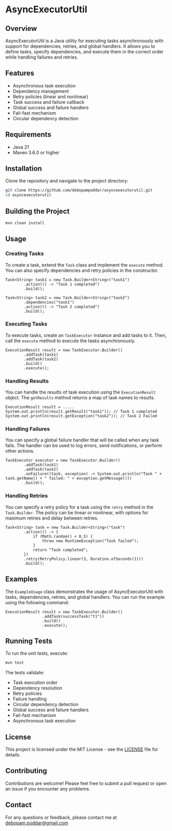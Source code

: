 # AsyncExecutorUtil

## Overview

AsyncExecutorUtil is a Java utility for executing tasks asynchronously with support for dependencies, retries, and global handlers. It allows you to define tasks, specify dependencies, and execute them in the correct order while handling failures and retries.

## Features

- Asynchronous task execution
- Dependency management
- Retry policies (linear and nonlinear)
- Task success and failure callback
- Global success and failure handlers
- Fail-fast mechanism
- Circular dependency detection

## Requirements

- Java 21
- Maven 3.6.0 or higher

## Installation

Clone the repository and navigate to the project directory:

```sh
git clone https://github.com/debopampoddar/asyncexecutorutil.git
cd asyncexecutorutil
```

## Building the Project
```sh 
mvn clean install
```

## Usage
### Creating Tasks
To create a task, extend the `Task` class and implement the `execute` method. You can also specify dependencies and retry policies in the constructor.

```
Task<String> task1 = new Task.Builder<String>("task1")
        .action(() -> "Task 1 completed")
        .build();

Task<String> task2 = new Task.Builder<String>("task2")
        .dependencies("task1")
        .action(() -> "Task 2 completed")
        .build();
```
### Executing Tasks
To execute tasks, create an `TaskExecutor` instance and add tasks to it. Then, call the `execute` method to execute the tasks asynchronously.

```
ExecutionResult result = new TaskExecutor.Builder()
        .addTask(task1)
        .addTask(task2)
        .build()
        .execute();
```

### Handling Results
You can handle the results of task execution using the `ExecutionResult` object. The `getResults` method returns a map of task names to results.

```
ExecutionResult result = .....
System.out.println(result.getResult("task1")); // Task 1 completed
System.out.println(result.getException("task2")); // Task 2 Failed
```

### Handling Failures
You can specify a global failure handler that will be called when any task fails. The handler can be used to log errors, send notifications, or perform other actions.

```
TaskExecutor executor = new TaskExecutor.Builder()
        .addTask(task1)
        .addTask(task2)
        .onFailure((task, exception) -> System.out.println("Task " + task.getName() + " failed: " + exception.getMessage()))
        .build();
```
### Handling Retries
You can specify a retry policy for a task using the `retry` method in the `Task.Builder`. The policy can be linear or nonlinear, with options for maximum retries and delay between retries.

```
Task<String> task = new Task.Builder<String>("task")
        .action(() -> {
            if (Math.random() < 0.5) {
                throw new RuntimeException("Task failed");
            }
            return "Task completed";
        })
        .retry(RetryPolicy.linear(3, Duration.ofSeconds(1)))
        .build();
```

## Examples
The `ExampleUsage` class demonstrates the usage of AsyncExecutorUtil with tasks, dependencies, retries, and global handlers. You can run the example using the following command:

```
ExecutionResult result = new TaskExecutor.Builder()
                .addTask(successTask("t1"))
                .build()
                .execute();
```
## Running Tests
To run the unit tests, execute:

```sh 
mvn test
```

The tests validate:
- Task execution order
- Dependency resolution
- Retry policies
- Failure handling
- Circular dependency detection
- Global success and failure handlers
- Fail-fast mechanism
- Asynchronous task execution

## License
This project is licensed under the MIT License - see the [LICENSE](LICENSE) file for details.

## Contributing
Contributions are welcome! Please feel free to submit a pull request or open an issue if you encounter any problems.

## Contact
For any questions or feedback, please contact me at debopam.poddar@gmail.com


